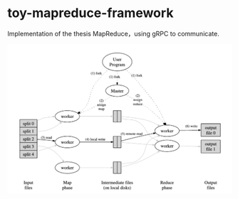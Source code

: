 # toy-mapreduce-framework

Implementation of the thesis MapReduce，using gRPC to communicate.

[![1723603501482](image/README/1723603501482.png)
](images/1.png)
